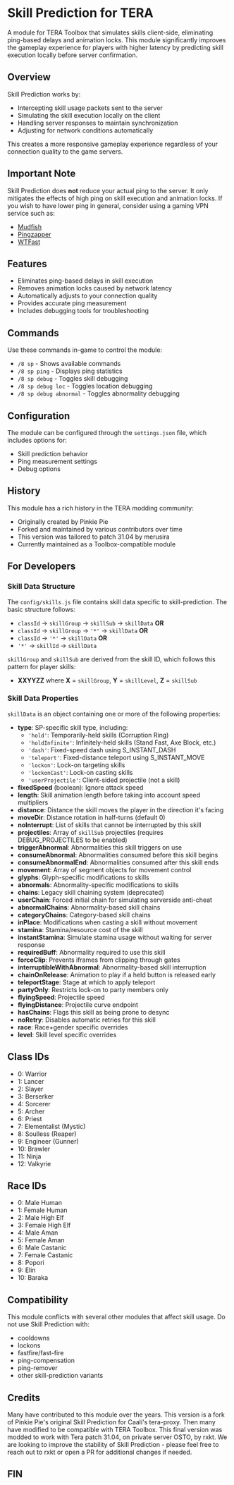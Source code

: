 # Skill Prediction for TERA

A module for TERA Toolbox that simulates skills client-side, eliminating ping-based delays and animation locks. This module significantly improves the gameplay experience for players with higher latency by predicting skill execution locally before server confirmation.

## Overview

Skill Prediction works by:
- Intercepting skill usage packets sent to the server
- Simulating the skill execution locally on the client
- Handling server responses to maintain synchronization
- Adjusting for network conditions automatically

This creates a more responsive gameplay experience regardless of your connection quality to the game servers.

## Important Note

Skill Prediction does **not** reduce your actual ping to the server. It only mitigates the effects of high ping on skill execution and animation locks. If you wish to have lower ping in general, consider using a gaming VPN service such as:
- [Mudfish](https://mudfish.net/)
- [Pingzapper](https://pingzapper.com/)
- [WTFast](https://www.wtfast.com/)

## Features

- Eliminates ping-based delays in skill execution
- Removes animation locks caused by network latency
- Automatically adjusts to your connection quality
- Provides accurate ping measurement
- Includes debugging tools for troubleshooting

## Commands

Use these commands in-game to control the module:

- `/8 sp` - Shows available commands
- `/8 sp ping` - Displays ping statistics
- `/8 sp debug` - Toggles skill debugging
- `/8 sp debug loc` - Toggles location debugging
- `/8 sp debug abnormal` - Toggles abnormality debugging

## Configuration

The module can be configured through the `settings.json` file, which includes options for:
- Skill prediction behavior
- Ping measurement settings
- Debug options

## History

This module has a rich history in the TERA modding community:
- Originally created by Pinkie Pie
- Forked and maintained by various contributors over time
- This version was tailored to patch 31.04 by merusira
- Currently maintained as a Toolbox-compatible module

## For Developers

### Skill Data Structure

The `config/skills.js` file contains skill data specific to skill-prediction. The basic structure follows:
* `classId` → `skillGroup` → `skillSub` → `skillData` **OR**
* `classId` → `skillGroup` → `'*'` → `skillData` **OR**
* `classId` → `'*'` → `skillData` **OR**
* `'*'` → `skillId` → `skillData`

`skillGroup` and `skillSub` are derived from the skill ID, which follows this pattern for player skills:
* **XXYYZZ** where **X** = `skillGroup`, **Y** = `skillLevel`, **Z** = `skillSub`

### Skill Data Properties

`skillData` is an object containing one or more of the following properties:

- **type**: SP-specific skill type, including:
  - `'hold'`: Temporarily-held skills (Corruption Ring)
  - `'holdInfinite'`: Infinitely-held skills (Stand Fast, Axe Block, etc.)
  - `'dash'`: Fixed-speed dash using S_INSTANT_DASH
  - `'teleport'`: Fixed-distance teleport using S_INSTANT_MOVE
  - `'lockon'`: Lock-on targeting skills
  - `'lockonCast'`: Lock-on casting skills
  - `'userProjectile'`: Client-sided projectile (not a skill)
- **fixedSpeed** (boolean): Ignore attack speed
- **length**: Skill animation length before taking into account speed multipliers
- **distance**: Distance the skill moves the player in the direction it's facing
- **moveDir**: Distance rotation in half-turns (default 0)
- **noInterrupt**: List of skills that cannot be interrupted by this skill
- **projectiles**: Array of `skillSub` projectiles (requires DEBUG_PROJECTILES to be enabled)
- **triggerAbnormal**: Abnormalities this skill triggers on use
- **consumeAbnormal**: Abnormalities consumed before this skill begins
- **consumeAbnormalEnd**: Abnormalities consumed after this skill ends
- **movement**: Array of segment objects for movement control
- **glyphs**: Glyph-specific modifications to skills
- **abnormals**: Abnormality-specific modifications to skills
- **chains**: Legacy skill chaining system (deprecated)
- **userChain**: Forced initial chain for simulating serverside anti-cheat
- **abnormalChains**: Abnormality-based skill chains
- **categoryChains**: Category-based skill chains
- **inPlace**: Modifications when casting a skill without movement
- **stamina**: Stamina/resource cost of the skill
- **instantStamina**: Simulate stamina usage without waiting for server response
- **requiredBuff**: Abnormality required to use this skill
- **forceClip**: Prevents iframes from clipping through gates
- **interruptibleWithAbnormal**: Abnormality-based skill interruption
- **chainOnRelease**: Animation to play if a held button is released early
- **teleportStage**: Stage at which to apply teleport
- **partyOnly**: Restricts lock-on to party members only
- **flyingSpeed**: Projectile speed
- **flyingDistance**: Projectile curve endpoint
- **hasChains**: Flags this skill as being prone to desync
- **noRetry**: Disables automatic retries for this skill
- **race**: Race+gender specific overrides
- **level**: Skill level specific overrides

## Class IDs

- 0: Warrior
- 1: Lancer
- 2: Slayer
- 3: Berserker
- 4: Sorcerer
- 5: Archer
- 6: Priest
- 7: Elementalist (Mystic)
- 8: Soulless (Reaper)
- 9: Engineer (Gunner)
- 10: Brawler
- 11: Ninja
- 12: Valkyrie

## Race IDs

- 0: Male Human
- 1: Female Human
- 2: Male High Elf
- 3: Female High Elf
- 4: Male Aman
- 5: Female Aman
- 6: Male Castanic
- 7: Female Castanic
- 8: Popori
- 9: Elin
- 10: Baraka

## Compatibility

This module conflicts with several other modules that affect skill usage. Do not use Skill Prediction with:
- cooldowns
- lockons
- fastfire/fast-fire
- ping-compensation
- ping-remover
- other skill-prediction variants

## Credits

Many have contributed to this module over the years. This version is a fork of Pinkie Pie's original Skill Prediction for Caali's tera-proxy.
Then many have modified to be compatible with TERA Toolbox.
This final version was modded to work with Tera patch 31.04, on private server OSTO, by rxkt.
We are looking to improve the stability of Skill Prediction - please feel free to reach out to rxkt or open a PR for additional changes if needed.

## FIN
